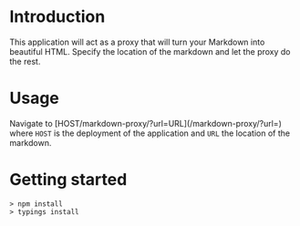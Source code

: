 # Introduction

This application will act as a proxy that will turn your Markdown into beautiful HTML. Specify the location of the markdown and let the proxy do the rest.

# Usage

Navigate to [HOST/markdown-proxy/?url=URL](<host>/markdown-proxy/?url=<url>) where `HOST` is the deployment of the application and `URL` the location of the markdown.

# Getting started

```
> npm install
> typings install
```